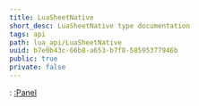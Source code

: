 ```yaml
---
title: LuaSheetNative
short_desc: LuaSheetNative type documentation
tags: api
path: lua_api/LuaSheetNative
uuid: b7e0b43c-66b8-a653-b7f8-58595377946b
public: true
private: false
---
```


 : [:Panel](/lua_api/LuaSheetNative)

